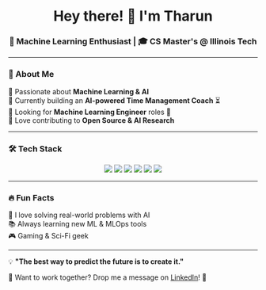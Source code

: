 <h1 align="center">Hey there! 👋 I'm Tharun</h1>
<h3 align="center">🚀 Machine Learning Enthusiast | 🎓 CS Master's @ Illinois Tech </h3>

---

### 🌟 About Me  
🔹 Passionate about **Machine Learning & AI**  
🔹 Currently building an **AI-powered Time Management Coach** ⏳  
🔹 Looking for **Machine Learning Engineer** roles 🤖  
🔹 Love contributing to **Open Source & AI Research**    

---

### 🛠️ Tech Stack  
<p align="center">
  <img src="https://img.shields.io/badge/Python-3776AB?style=for-the-badge&logo=python&logoColor=white" />
  <img src="https://img.shields.io/badge/TensorFlow-FF6F00?style=for-the-badge&logo=tensorflow&logoColor=white" />
  <img src="https://img.shields.io/badge/PyTorch-EE4C2C?style=for-the-badge&logo=pytorch&logoColor=white" />
  <img src="https://img.shields.io/badge/Docker-2496ED?style=for-the-badge&logo=docker&logoColor=white" />
  <img src="https://img.shields.io/badge/AWS-FF9900?style=for-the-badge&logo=amazonaws&logoColor=white" />
  <img src="https://img.shields.io/badge/Linux-FCC624?style=for-the-badge&logo=linux&logoColor=black" />
</p>

---

### 🔥 Fun Facts  
🎯 I love solving real-world problems with AI  
📚 Always learning new ML & MLOps tools  
🎮 Gaming & Sci-Fi geek  

---

💡 **"The best way to predict the future is to create it."**  

🔹 Want to work together? Drop me a message on [LinkedIn](https://www.linkedin.com/in/tharun)! 🚀  
